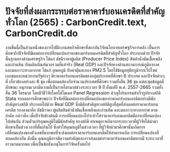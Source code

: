 # ปัจจัยที่ส่งผลกระทบต่อราคาคาร์บอนเครดิตที่สำคัญทั่วโลก (2565) : CarbonCredit.text, CarbonCredit.do
งานชิ้นนี้เป็นส่วนหนึ่งของการไปฝึกงานสหกิจศึกษาที่สถาบันวิจัยนโยบายเศรษฐกิจการคลัง เป็๋นการศึกษาถึงปัจจัยทีมีผลต่อการเปลี่ยนแปลงราคาของคาร์บอนเครดิตที่สําคัญทั่วโลก ประกอบด้วย ปัจจัยพื้นฐานทางด้านเศรษฐกิจ ได้แก่ ดัชนีราคาผู้ผลิต (Producer Price Index) สินค้าน้ำมันเชื้อเพลิงและถ่านหิน กับผลิตภัณฑ์มวลรวมที่แท้จริง (Real GDP) และปัจจัยทางด้านสถานการณ์ภูมิอากาศและมลภาวะทางอากาศ ได้แก่ อุณหภูมิ กับค่าฝุ่นละออง PM2.5 โดยใช้ข้อมูลทุติยภูมิจากเว็ปไซด์ เอกชนและหน่วยงานรัฐต่างๆ มีราคาคาร์บอนเครดิตของกลุ่มประเทศที่ศึกษา 6 ประเทศ และปัจจัยต่างๆ ที่ เกี่ยวข้องอย่างละ 6 ชุด เพื่อสอดคล้องกับจำนวนประเทศที่ศึกษา รวมทั้งสิ้น 36 ชุด แต่ละชุดข้อมูลมีลักษณะ อนุกรมเวลามีความถี่เป็นรายไตรมาสช่วงระยะเวลา 9 ปี ตั้งแต่ปี พ.ศ. 2557-2665 รวมทั้งสิ้น 36 ไตรมาส โดยมีวิธีวิจัยโดยใช่โมเดล Panel Regression ด้วญโปรแกรมสำเร็จรูปทางสถิติ Stata จากผลการศึกษาพบว่า ปัจจัยที่มีผลต่อการเปลี่ยนแปลงของราคาคาร์บอนเครดิตอย่างมีนัยสำคัญทางสถิติ ประกอบไปด้วย Real GDP ซึ่งมีนัยสำคัญทางสถิติสูงที่สุดที่ส่งผลต่อราคาคาร์บอนเครดิต รองลงมาคือ ดัชนีราคา ผู้ผลิตสินค้าน้ำมันเชื้อเพลิงและถ่านหิน และมลภาวะทางอากาศ ตามลำดับ กล่าวคือ เมื่อปัจจัยข้างต้นมี การเปลี่ยนแปลงไปจะทำให้ราคาคาร์บอนเครดิตมีการเปลี่ยนแปลงไปเช่นกัน ส่วนตัวแปรอุณหภูมิไม่มีนัยสำคัญ ทางสถิติ สาเหตุอาจเกิดจากระยะเวลาที่ผู้วิจัยได้นำมาศึกษาเป็นช่วงเวลาที่สั้นเกินไป ซึ่งทำให้อุณหภูมิในช่วงเวลา ที่ผู้วิจัยนำมาศึกษานั้นเกิดการเปลี่ยนแปลงของตัวเลขที่มากพอที่จะส่งผลต่อราคาคาร์บอนเครดิตให้สามารถเกิด การเปลี่ยนแปลงที่สอดคล้องกัน ดังนั้น อุณหภูมิอาจมีความสำคัญและอาจส่งผลต่อราคาคาร์บอนเครดิตหากมี ระยะเวลาที่ยาวนานมากพอ เพื่อเป็นข้อสังเกตุในการวิจัยครั้งต่อไป
